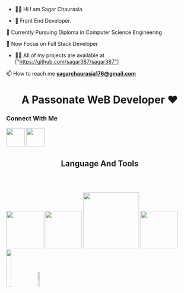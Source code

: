  - 👨‍💻 Hi I am Sagar Chaurasia. 


- 📱 Front End Developer.



🔭 Currently Pursuing Diploma in Computer Science Engineering 



🤝 Now Focus on Full Stack Developer



- 👨‍💻 All of my projects are available at ["https://github.com/sagar387/sagar387"] 
<!-- Reach me On   -->


📫 How to reach me **sagarchaurasia176@gmail.com**


<h1 align="center">A Passonate WeB Developer ❤️</h3>


<h3>Connect With Me  </h3>

<div class="social-link">
  <a href=""target="_blank">
 </a>
 <img src="https://brandlogos.net/wp-content/uploads/2016/06/linkedin-logo-512x512.png"width="50px">
 <a href="#"target="_blank">
 </a>
 <a href="#"target="_blank">
 </a>
 <img src="https://help.twitter.com/content/dam/help-twitter/brand/logo.png"width="50px">                                                                               
</div>
<!-- web link   -->
<h2 align="center">Language And Tools</h2>
<br><br>
<!-- tool images  -->
 <p justify-content="space-between">
<img src="https://www.drupal.org/files/images/drupalhtml5logo_0.png"width="100px">
<img src="https://freeiconshop.com/wp-content/uploads/edd/css-flat.png"width="100px">
<img src="http://code-institute-org.github.io/Full-Stack-Web-Developer-Stream-0/assets/javascript.png"width="150px">
<img src="https://icons-for-free.com/iconfiles/png/512/design+development+facebook+framework+mobile+react+icon-1320165723839064798.png"width="100px">
<img src="https://encrypted-tbn0.gstatic.com/images?q=tbn:ANd9GcRfeEZJV6yz8WS2-NXjDY-fSZG3SguX4oK1NgfvF7JyIz0acaVR_DUcjcXQBNlIFWGOgBg&usqp=CAU"width="16%">
<img src="https://i.pinimg.com/originals/6e/46/e7/6e46e7dbe2bb73dacc055e5dbd85c3ad.png"width="10%">
</p>
